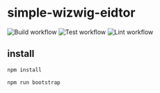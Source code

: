 # simple-wizwig-eidtor

![Build workflow](https://github.com/JaeSeoKim/simple-wizwig-editor/actions/workflows/build.yml/badge.svg) ![Test workflow](https://github.com/JaeSeoKim/simple-wizwig-editor/actions/workflows/test.yml/badge.svg) ![Lint workflow](https://github.com/JaeSeoKim/simple-wizwig-editor/actions/workflows/lint.yml/badge.svg)

## install

```bash
npm install
```

```bash
npm run bootstrap
```
